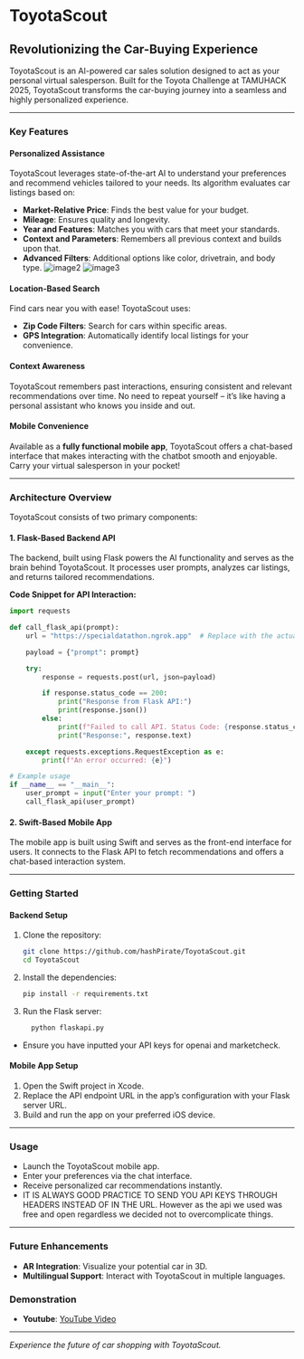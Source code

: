 # ToyotaScout

## Revolutionizing the Car-Buying Experience
ToyotaScout is an AI-powered car sales solution designed to act as your personal virtual salesperson. Built for the Toyota Challenge at TAMUHACK 2025, ToyotaScout transforms the car-buying journey into a seamless and highly personalized experience.

---

### Key Features

#### Personalized Assistance
ToyotaScout leverages state-of-the-art AI to understand your preferences and recommend vehicles tailored to your needs. Its algorithm evaluates car listings based on:
- **Market-Relative Price**: Finds the best value for your budget.
- **Mileage**: Ensures quality and longevity.
- **Year and Features**: Matches you with cars that meet your standards.
- **Context and Parameters**: Remembers all previous context and builds upon that.
- **Advanced Filters**: Additional options like color, drivetrain, and body type.
![image2](https://github.com/user-attachments/assets/11a3d139-11a6-49ef-85a0-7deb0c23365f)
![image3](https://github.com/user-attachments/assets/9518dc0d-f2a0-4a1b-a6d6-25c6a3dcfb84)

#### Location-Based Search
Find cars near you with ease! ToyotaScout uses:
- **Zip Code Filters**: Search for cars within specific areas.
- **GPS Integration**: Automatically identify local listings for your convenience.

#### Context Awareness
ToyotaScout remembers past interactions, ensuring consistent and relevant recommendations over time. No need to repeat yourself – it’s like having a personal assistant who knows you inside and out.

#### Mobile Convenience
Available as a **fully functional mobile app**, ToyotaScout offers a chat-based interface that makes interacting with the chatbot smooth and enjoyable. Carry your virtual salesperson in your pocket!

---

### Architecture Overview
ToyotaScout consists of two primary components:

#### 1. **Flask-Based Backend API**
The backend, built using Flask powers the AI functionality and serves as the brain behind ToyotaScout. It processes user prompts, analyzes car listings, and returns tailored recommendations.

**Code Snippet for API Interaction:**
```python
import requests

def call_flask_api(prompt):
    url = "https://specialdatathon.ngrok.app"  # Replace with the actual Flask server URL

    payload = {"prompt": prompt}

    try:
        response = requests.post(url, json=payload)

        if response.status_code == 200:
            print("Response from Flask API:")
            print(response.json())
        else:
            print(f"Failed to call API. Status Code: {response.status_code}")
            print("Response:", response.text)

    except requests.exceptions.RequestException as e:
        print(f"An error occurred: {e}")

# Example usage
if __name__ == "__main__":
    user_prompt = input("Enter your prompt: ")
    call_flask_api(user_prompt)
```

#### 2. **Swift-Based Mobile App**
The mobile app is built using Swift and serves as the front-end interface for users. It connects to the Flask API to fetch recommendations and offers a chat-based interaction system.

---

### Getting Started

#### Backend Setup
1. Clone the repository:
   ```bash
   git clone https://github.com/hashPirate/ToyotaScout.git
   cd ToyotaScout
   ```
2. Install the dependencies:
   ```bash
   pip install -r requirements.txt
   ```
3. Run the Flask server:
   ```bash
     python flaskapi.py
   ```
- Ensure you have inputted your API keys for openai and marketcheck.

#### Mobile App Setup
1. Open the Swift project in Xcode.
2. Replace the API endpoint URL in the app’s configuration with your Flask server URL.
3. Build and run the app on your preferred iOS device.

---

### Usage
- Launch the ToyotaScout mobile app.
- Enter your preferences via the chat interface.
- Receive personalized car recommendations instantly.
- IT IS ALWAYS GOOD PRACTICE TO SEND YOU API KEYS THROUGH HEADERS INSTEAD OF IN THE URL. However as the api we used was free and open regardless we decided not to overcomplicate things.

---

### Future Enhancements
- **AR Integration**: Visualize your potential car in 3D.
- **Multilingual Support**: Interact with ToyotaScout in multiple languages.

### Demonstration
- **Youtube**: [YouTube Video](https://youtube.com/shorts/K3nmi0Fl9B0?feature=share)
----

*Experience the future of car shopping with ToyotaScout.*

